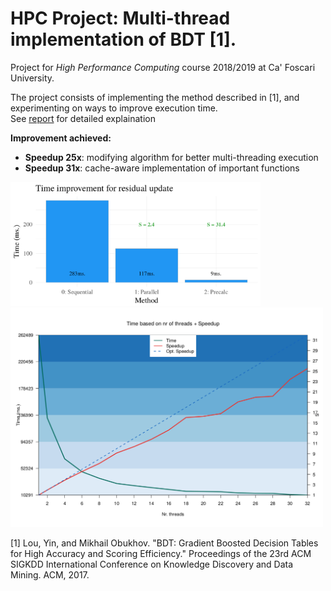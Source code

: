 # HPC Project: Multi-thread implementation of BDT [1].

Project for _High Performance Computing_ course 2018/2019 at Ca' Foscari University.

The project consists of implementing the method described in [1], and experimenting on ways to improve execution time.\
See [report](https://github.com/feliksh/HPC-BDT/blob/master/HPC_Feliks_Hibraj.pdf) for detailed explaination

**Improvement achieved:**
- **Speedup 25x**: modifying algorithm for better multi-threading execution
- **Speedup 31x**: cache-aware implementation of important functions

<p float="left">
  <img src="screenshot1.png" width="400">
  <img src="screenshot2.png" width="500">
</p>


[1] Lou, Yin, and Mikhail Obukhov. "BDT: Gradient Boosted Decision Tables for High Accuracy and Scoring Efficiency." Proceedings of the 23rd ACM SIGKDD International Conference on Knowledge Discovery and Data Mining. ACM, 2017.
